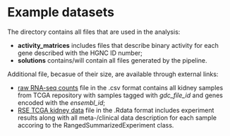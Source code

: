 # Example datasets 

The directory contains all files that are used in the analysis:
* **activity_matrices** includes files that describe binary activity for each gene described with the HGNC ID number;
* **solutions** contains/will contain all files generated by the pipeline.

Additional file, becasue of their size, are available through external links:
* [raw RNA-seq counts](https://drive.google.com/file/d/16uCN3jAuAdfUMdwjCJHh16euYobeWPbX/view?usp=sharing) file in the .csv format contains all kidney samples from TCGA repository with samples tagged with *gdc_file_id* and genes encoded with the *ensembl_id*;
* [RSE TCGA kidney data](https://drive.google.com/file/d/1NExMB4WnUOFd-uBBvKJ32Mjp8eRPk9R3/view?usp=sharing) file in the .Rdata format includes experiment results along with all meta-/clinical data description for each sample accoring to the RangedSummarizedExperiment class.
